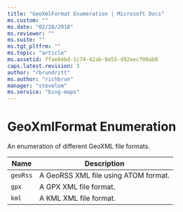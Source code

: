 ```yaml
---
title: "GeoXmlFormat Enumeration | Microsoft Docs"
ms.custom: ""
ms.date: "02/28/2018"
ms.reviewer: ""
ms.suite: ""
ms.tgt_pltfrm: ""
ms.topic: "article"
ms.assetid: ffae84bd-1c74-42ab-8e55-d92eecf00ab8
caps.latest.revision: 3
author: "rbrundritt"
ms.author: "richbrun"
manager: "stevelom"
ms.service: "bing-maps"
---
```

# GeoXmlFormat Enumeration
An enumeration of different GeoXML file formats.

| Name     | Description                          |
|----------|--------------------------------------|
| `geoRss` | A GeoRSS XML file using ATOM format. |
| `gpx`    | A GPX XML file format.               |
| `kml`    | A KML XML file format.               |